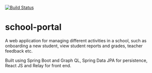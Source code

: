 [![Build Status](https://travis-ci.org/striderarun/school-portal.svg?branch=master)](https://travis-ci.org/striderarun/school-portal)

# school-portal

A web application for managing different activities in a school, such as onboarding a new student, view student reports and grades, teacher feedback etc.

Built using Spring Boot and Graph QL, Spring Data JPA for persistence,
React JS and Relay for front end.
